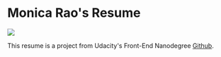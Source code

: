 # Monica Rao's Resume

![](http://i.imgur.com/pWU1Xbl.png)

This resume is a project from Udacity's Front-End Nanodegree [Github](https://github.com/udacity/frontend-nanodegree-resume).
